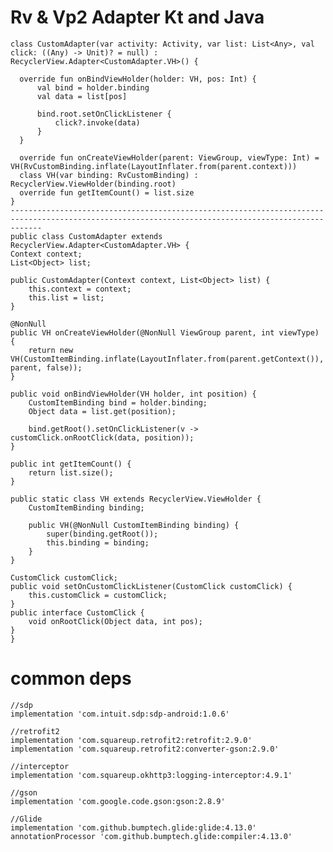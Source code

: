 # Rv & Vp2 Adapter Kt and Java
    class CustomAdapter(var activity: Activity, var list: List<Any>, val click: ((Any) -> Unit)? = null) : RecyclerView.Adapter<CustomAdapter.VH>() {

      override fun onBindViewHolder(holder: VH, pos: Int) {
          val bind = holder.binding
          val data = list[pos]

          bind.root.setOnClickListener {
              click?.invoke(data)
          }
      }

      override fun onCreateViewHolder(parent: ViewGroup, viewType: Int) = VH(RvCustomBinding.inflate(LayoutInflater.from(parent.context)))
      class VH(var binding: RvCustomBinding) : RecyclerView.ViewHolder(binding.root)
      override fun getItemCount() = list.size
    }
    ---------------------------------------------------------------------------------------------------------------------------------------------------
    public class CustomAdapter extends RecyclerView.Adapter<CustomAdapter.VH> {
    Context context;
    List<Object> list;

    public CustomAdapter(Context context, List<Object> list) {
        this.context = context;
        this.list = list;
    }

    @NonNull
    public VH onCreateViewHolder(@NonNull ViewGroup parent, int viewType) {
        return new VH(CustomItemBinding.inflate(LayoutInflater.from(parent.getContext()), parent, false));
    }

    public void onBindViewHolder(VH holder, int position) {
        CustomItemBinding bind = holder.binding;
        Object data = list.get(position);

        bind.getRoot().setOnClickListener(v -> customClick.onRootClick(data, position));
    }

    public int getItemCount() {
        return list.size();
    }

    public static class VH extends RecyclerView.ViewHolder {
        CustomItemBinding binding;

        public VH(@NonNull CustomItemBinding binding) {
            super(binding.getRoot());
            this.binding = binding;
        }
    }

    CustomClick customClick;
    public void setOnCustomClickListener(CustomClick customClick) {
        this.customClick = customClick;
    }
    public interface CustomClick {
        void onRootClick(Object data, int pos);
    }
    }
    
# common deps

    //sdp
    implementation 'com.intuit.sdp:sdp-android:1.0.6'
    
    //retrofit2
    implementation 'com.squareup.retrofit2:retrofit:2.9.0'
    implementation 'com.squareup.retrofit2:converter-gson:2.9.0'
    
    //interceptor
    implementation 'com.squareup.okhttp3:logging-interceptor:4.9.1'
    
    //gson
    implementation 'com.google.code.gson:gson:2.8.9'
    
    //Glide
    implementation 'com.github.bumptech.glide:glide:4.13.0'
    annotationProcessor 'com.github.bumptech.glide:compiler:4.13.0'
